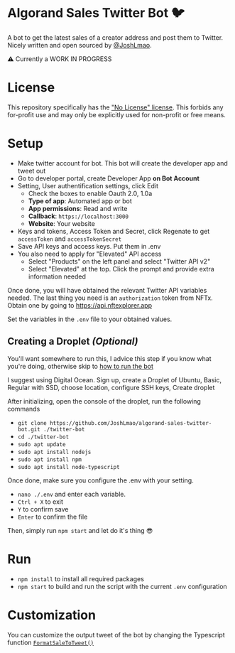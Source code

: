# Algorand Sales Twitter Bot 🐦

A bot to get the latest sales of a creator address and post them to Twitter. Nicely written and open sourced by [@JoshLmao](https://twitter.com/joshlmao).

⚠ Currently a WORK IN PROGRESS

# License

This repository specifically has the ["No License" license](https://choosealicense.com/no-permission/). This forbids any for-profit use and may only be explicitly used for non-profit or free means.

# Setup

- Make twitter account for bot. This bot will create the developer app and tweet out
- Go to developer portal, create Developer App **on Bot Account**
- Setting, User authentification settings, click Edit
    - Check the boxes to enable Oauth 2.0, 1.0a
    - **Type of app**: Automated app or bot
    - **App permissions**: Read and write
    - **Callback**: `https://localhost:3000`
    - **Website**: Your website
- Keys and tokens, Access Token and Secret, click Regenate to get `accessToken` and `accessTokenSecret`
- Save API keys and access keys. Put them in .env
- You also need to apply for "Elevated" API access
    - Select "Products" on the left panel and select "Twitter API v2"
    - Select "Elevated" at the top. Click the prompt and provide extra information needed

Once done, you will have obtained the relevant Twitter API variables needed. The last thing you need is an `authorization` token from NFTx. Obtain one by going to https://api.nftexplorer.app

Set the variables in the `.env` file to your obtained values.

## Creating a Droplet *(Optional)*

You'll want somewhere to run this, I advice this step if you know what you're doing, otherwise skip to [how to run the bot](#run) 

I suggest using Digital Ocean. Sign up, create a Droplet of Ubuntu, Basic, Regular with SSD, choose location, configure SSH keys, Create droplet

After initializing, open the console of the droplet, run the following commands
- `git clone https://github.com/JoshLmao/algorand-sales-twitter-bot.git ./twitter-bot`
- `cd ./twitter-bot`
- `sudo apt update`
- `sudo apt install nodejs`
- `sudo apt install npm`
- `sudo apt install node-typescript`

Once done, make sure you configure the .env with your setting. 
- `nano ./.env` and enter each variable.
- `Ctrl + X` to exit
- `Y` to confirm save
- `Enter` to confirm the file

Then, simply run `npm start` and let do it's thing 😎

# Run

- `npm install` to install all required packages
- `npm start` to build and run the script with the current `.env` configuration

# Customization

You can customize the output tweet of the bot by changing the Typescript function [`FormatSaleToTweet()`](./src/monitor.ts#L29)